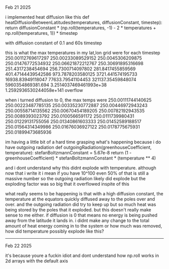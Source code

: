 Feb 21 2025

i implemented heat diffusion like this 
def heatDiffusionBetweenLatitudes(temperatures, diffusionConstant, timestep):
    return diffusionConstant * (np.roll(temperatures, -1) - 2 * temperatures + np.roll(temperatures, 1)) * timestep

with diffusion constant of 0.1 and 60s timestep

this is what the max temperatures in my lat,lon grid were for each timestep
250.00112769617297
250.00233089529152
250.0045306209875
250.01476772534932
250.06621872212767
250.30691895316698
251.4317238454694
256.7300714097802
281.8417455859569
401.47144439542586
973.7878203580125
3721.441574195733
16938.83949118047
77633.79541104453
321137.35459848074
5960354869381.694
3.2514037469461993e+38
1.2592936530244058e+141
overflow

when i turned diffusion to 0, the max temps were
250.00111744140625
250.00223487785135
250.00335230772887
250.00446972943243
250.00558714135562
250.00670454189205
250.00782192943535
250.0089393023792
250.0100566591172
250.0111739980431
250.01229131755056
250.01340861603333
250.01452589188517
250.01564314349986
250.01676036927122
250.0178775675931
250.01899473685936

im having a little bit of a hard time grasping what's happening because i do have outgoing radiation 
def outgoingRadiation(greenhouseCoefficient, temperature):
    stefanBoltzmannConstant = 5.67e-8
    return (1 - greenhouseCoefficient) * stefanBoltzmannConstant * (temperature ** 4)

and i dont understand why this didnt explode with temperature. although now that i write it i mean if you have 10^100 even 50% of that is still a massive number so the outgoing radiation likely did explode but the exploding factor was so big that it overflowed inspite of this

what really seems to be happening is that with a high diffusion constant, the temperature at the equators quickly diffused away to the poles over and over. and the outgoing radiation did try to keep up but so much heat was being stored by the poles that it exploded. but this doesn't really make sense to me either. if diffusion is 0 that means no energy is being pushed away from the latitude it lands in. i didnt make any change to the total amount of heat energy coming in to the system or how much was removed, how did temperature possibly explode like this?

----
Feb 22 2025

it's because youre a fuckin idiot and dont understand how np.roll works in 2d arrays with the default axis